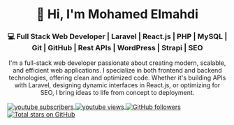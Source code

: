 <h1 align="center">👋 Hi, I'm Mohamed Elmahdi</h1>

<h3 align="center">💻 Full Stack Web Developer | Laravel | React.js | PHP | MySQL | Git | GitHub | Rest APIs | WordPress | Strapi | SEO</h3>

<p align="center">
  I'm a full-stack web developer passionate about creating modern, scalable, and efficient web applications. I specialize in both frontend and backend technologies, offering clean and optimized code. Whether it's building APIs with Laravel, designing dynamic interfaces in React.js, or optimizing for SEO, I bring ideas to life from concept to deployment.
</p>

<p align="left">
  <a href="https://www.youtube.com/@YourYouTubeChannel?sub_confirmation=1" target="blank">
    <img align="center" src="https://custom-icon-badges.demolab.com/youtube/channel/subscribers/UC8bZ67a6fCq7gco0eY08R3g?style=for-the-badge&label=YouTube&logo=youtube&labelColor=FF0000&color=black" alt="youtube subscribers" />
  </a>

  <a href="https://www.youtube.com/@YourYouTubeChannel" target="blank">
    <img align="center" src="https://img.shields.io/youtube/views/UC8bZ67a6fCq7gco0eY08R3g?style=for-the-badge&label=YouTube Views&color=red" alt="youtube views" />
  </a>

  <a href="https://github.com/mohamedelmahdi318" target="blank">
    <img align="center" src="https://img.shields.io/github/followers/mohamedelmahdi318?label=Follow&style=for-the-badge&logo=github&labelColor=333&color=29a329" alt="GitHub followers" />
  </a>

  <a href="https://github.com/mohamedelmahdi318?tab=stars" target="blank">
    <img align="center" src="https://img.shields.io/github/stars/mohamedelmahdi318?label=Total Stars&style=for-the-badge&color=yellow" alt="Total stars on GitHub" />
  </a>
</p>
